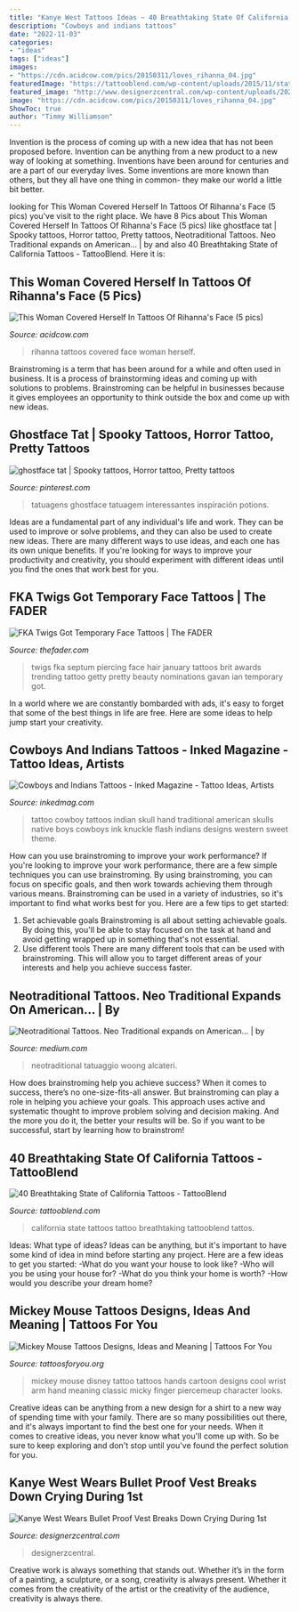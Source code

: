 ```yaml
---
title: "Kanye West Tattoos Ideas ~ 40 Breathtaking State Of California Tattoos"
description: "Cowboys and indians tattoos"
date: "2022-11-03"
categories:
- "ideas"
tags: ["ideas"]
images:
- "https://cdn.acidcow.com/pics/20150311/loves_rihanna_04.jpg"
featuredImage: "https://tattooblend.com/wp-content/uploads/2015/11/state-of-california-tattoo4.jpg"
featured_image: "http://www.designerzcentral.com/wp-content/uploads/2020/07/Kanye-West-2.jpg"
image: "https://cdn.acidcow.com/pics/20150311/loves_rihanna_04.jpg"
ShowToc: true
author: "Timmy Williamson"
---
```



Invention is the process of coming up with a new idea that has not been proposed before. Invention can be anything from a new product to a new way of looking at something. Inventions have been around for centuries and are a part of our everyday lives. Some inventions are more known than others, but they all have one thing in common- they make our world a little bit better.

	

		
looking for This Woman Covered Herself In Tattoos Of Rihanna&#039;s Face (5 pics) you've visit to the right place. We have 8 Pics about This Woman Covered Herself In Tattoos Of Rihanna&#039;s Face (5 pics) like ghostface tat | Spooky tattoos, Horror tattoo, Pretty tattoos, Neotraditional Tattoos. Neo Traditional expands on American… | by and also 40 Breathtaking State of California Tattoos - TattooBlend. Here it is:
		
    
## This Woman Covered Herself In Tattoos Of Rihanna&#039;s Face (5 Pics)

<img loading=lazy src="https://cdn.acidcow.com/pics/20150311/loves_rihanna_04.jpg" onerror="this.onerror=null;this.src='https://tse2.mm.bing.net/th?id=OIP.WqpwRaqum0hqSV6_tOjKqwHaE7&amp;pid=15.1';" alt="This Woman Covered Herself In Tattoos Of Rihanna&#039;s Face (5 pics)">

_Source: acidcow.com_

>rihanna tattoos covered face woman herself. 

	

Brainstroming is a term that has been around for a while and often used in business. It is a process of brainstorming ideas and coming up with solutions to problems. Brainstroming can be helpful in businesses because it gives employees an opportunity to think outside the box and come up with new ideas.

    
## Ghostface Tat | Spooky Tattoos, Horror Tattoo, Pretty Tattoos

<img loading=lazy src="https://i.pinimg.com/736x/f1/bd/f7/f1bdf7297958d030fced7b9b13cdf7b3.jpg" onerror="this.onerror=null;this.src='https://tse2.mm.bing.net/th?id=OIP.FZx1gK6LL74CK2HXZXRLRgHaJ4&amp;pid=15.1';" alt="ghostface tat | Spooky tattoos, Horror tattoo, Pretty tattoos">

_Source: pinterest.com_

>tatuagens ghostface tatuagem interessantes inspiración potions. 

	

Ideas are a fundamental part of any individual's life and work. They can be used to improve or solve problems, and they can also be used to create new ideas. There are many different ways to use ideas, and each one has its own unique benefits. If you're looking for ways to improve your productivity and creativity, you should experiment with different ideas until you find the ones that work best for you.

    
## FKA Twigs Got Temporary Face Tattoos | The FADER

<img loading=lazy src="https://thefader-res.cloudinary.com/images/w_720,c_limit,f_auto,q_auto:eco/h6b3ez1uhlibxd7tom04/ian-gavan-getty-images.jpg" onerror="this.onerror=null;this.src='https://tse2.mm.bing.net/th?id=OIP.XAGxFDj-9Qv84XUh9kaXlAHaLa&amp;pid=15.1';" alt="FKA Twigs Got Temporary Face Tattoos | The FADER">

_Source: thefader.com_

>twigs fka septum piercing face hair january tattoos brit awards trending tattoo getty pretty beauty nominations gavan ian temporary got. 

	

In a world where we are constantly bombarded with ads, it's easy to forget that some of the best things in life are free. Here are some ideas to help jump start your creativity.

    
## Cowboys And Indians Tattoos - Inked Magazine - Tattoo Ideas, Artists

<img loading=lazy src="https://www.inkedmag.com/.image/t_share/MTU5MDMyMDUxMzQ2NTgxMTQx/shane-jay.gif" onerror="this.onerror=null;this.src='https://tse3.mm.bing.net/th?id=OIP.LeiMm7qOyyk_oSGVip-XSwHaFi&amp;pid=15.1';" alt="Cowboys and Indians Tattoos - Inked Magazine - Tattoo Ideas, Artists">

_Source: inkedmag.com_

>tattoo cowboy tattoos indian skull hand traditional american skulls native boys cowboys ink knuckle flash indians designs western sweet theme. 

	

How can you use brainstroming to improve your work performance?
If you're looking to improve your work performance, there are a few simple techniques you can use brainstroming. By using brainstroming, you can focus on specific goals, and then work towards achieving them through various means. Brainstroming can be used in a variety of industries, so it's important to find what works best for you. Here are a few tips to get started: 
1. Set achievable goals
Brainstroming is all about setting achievable goals. By doing this, you'll be able to stay focused on the task at hand and avoid getting wrapped up in something that's not essential. 
2. Use different tools
There are many different tools that can be used with brainstroming. This will allow you to target different areas of your interests and help you achieve success faster. 

    
## Neotraditional Tattoos. Neo Traditional Expands On American… | By

<img loading=lazy src="https://miro.medium.com/max/1400/1*E_VHhxJI1KIdxnvuLWaivw.jpeg" onerror="this.onerror=null;this.src='https://tse4.mm.bing.net/th?id=OIP.ldhAwt1Nq4r05A9R-_JCswHaHa&amp;pid=15.1';" alt="Neotraditional Tattoos. Neo Traditional expands on American… | by">

_Source: medium.com_

>neotraditional tatuaggio woong alcateri. 

	

How does brainstroming help you achieve success?
When it comes to success, there’s no one-size-fits-all answer. But brainstroming can play a role in helping you achieve your goals. This approach uses active and systematic thought to improve problem solving and decision making. And the more you do it, the better your results will be. So if you want to be successful, start by learning how to brainstrom!

    
## 40 Breathtaking State Of California Tattoos - TattooBlend

<img loading=lazy src="https://tattooblend.com/wp-content/uploads/2015/11/state-of-california-tattoo4.jpg" onerror="this.onerror=null;this.src='https://tse1.mm.bing.net/th?id=OIP.wqxlztyWQWPUhoXtptJMvAHaJ4&amp;pid=15.1';" alt="40 Breathtaking State of California Tattoos - TattooBlend">

_Source: tattooblend.com_

>california state tattoos tattoo breathtaking tattooblend tattos. 

	

Ideas: What type of ideas?
Ideas can be anything, but it's important to have some kind of idea in mind before starting any project. Here are a few ideas to get you started: 
-What do you want your house to look like? 
-Who will you be using your house for? 
-What do you think your home is worth? 
-How would you describe your dream home?

    
## Mickey Mouse Tattoos Designs, Ideas And Meaning | Tattoos For You

<img loading=lazy src="https://www.tattoosforyou.org/wp-content/uploads/2016/05/Mickey-Mouse-Hands-Tattoo.jpg" onerror="this.onerror=null;this.src='https://tse3.mm.bing.net/th?id=OIP.VeO_Zymqqhpf_NMj3FgO8gHaJ6&amp;pid=15.1';" alt="Mickey Mouse Tattoos Designs, Ideas and Meaning | Tattoos For You">

_Source: tattoosforyou.org_

>mickey mouse disney tattoo tattoos hands cartoon designs cool wrist arm hand meaning classic micky finger piercemeup character looks. 

	

Creative ideas can be anything from a new design for a shirt to a new way of spending time with your family. There are so many possibilities out there, and it's always important to find the best one for your needs. When it comes to creative ideas, you never know what you'll come up with. So be sure to keep exploring and don't stop until you've found the perfect solution for you.

    
## Kanye West Wears Bullet Proof Vest Breaks Down Crying During 1st

<img loading=lazy src="http://www.designerzcentral.com/wp-content/uploads/2020/07/Kanye-West-2.jpg" onerror="this.onerror=null;this.src='https://tse1.mm.bing.net/th?id=OIP.noog40KMAYNnjZpu-hO3owHaLH&amp;pid=15.1';" alt="Kanye West Wears Bullet Proof Vest Breaks Down Crying During 1st">

_Source: designerzcentral.com_

>designerzcentral. 

	

Creative work is always something that stands out. Whether it’s in the form of a painting, a sculpture, or a song, creativity is always present. Whether it comes from the creativity of the artist or the creativity of the audience, creativity is always there.


